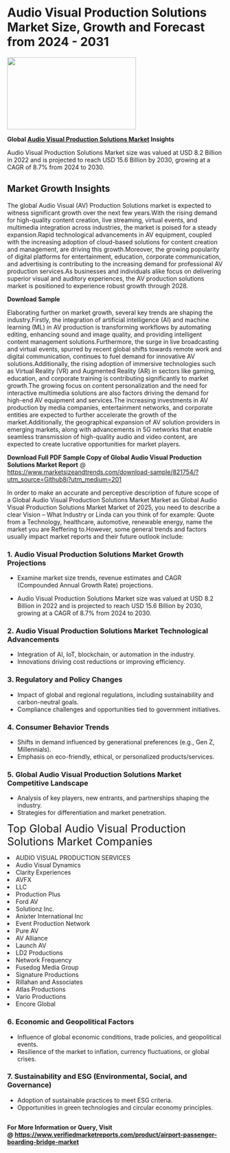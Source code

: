 <H1>Audio Visual Production Solutions Market Size, Growth and Forecast from 2024 - 2031</H1><img class="aligncenter size-medium wp-image-584254" src="https://thirdeyenews.in/wp-content/uploads/2024/09/Global-Market-Research-300x168.jpeg" alt="" width="300" height="168" /><p><strong>Global&nbsp;<a href="https://www.marketsizeandtrends.com/download-sample/821754/?utm_source=Github8j?utm_medium=201">Audio Visual Production Solutions Market</a> Insights</strong></p><p>Audio Visual Production Solutions Market size was valued at USD 8.2 Billion in 2022 and is projected to reach USD 15.6 Billion by 2030, growing at a CAGR of 8.7% from 2024 to 2030.</p><p><h2>Market Growth Insights</h2> <p>The global Audio Visual (AV) Production Solutions market is expected to witness significant growth over the next few years.With the rising demand for high-quality content creation, live streaming, virtual events, and multimedia integration across industries, the market is poised for a steady expansion.Rapid technological advancements in AV equipment, coupled with the increasing adoption of cloud-based solutions for content creation and management, are driving this growth.Moreover, the growing popularity of digital platforms for entertainment, education, corporate communication, and advertising is contributing to the increasing demand for professional AV production services.As businesses and individuals alike focus on delivering superior visual and auditory experiences, the AV production solutions market is positioned to experience robust growth through 2028.</p> <p><strong>Download Sample</strong></p> <p>Elaborating further on market growth, several key trends are shaping the industry.Firstly, the integration of artificial intelligence (AI) and machine learning (ML) in AV production is transforming workflows by automating editing, enhancing sound and image quality, and providing intelligent content management solutions.Furthermore, the surge in live broadcasting and virtual events, spurred by recent global shifts towards remote work and digital communication, continues to fuel demand for innovative AV solutions.Additionally, the rising adoption of immersive technologies such as Virtual Reality (VR) and Augmented Reality (AR) in sectors like gaming, education, and corporate training is contributing significantly to market growth.The growing focus on content personalization and the need for interactive multimedia solutions are also factors driving the demand for high-end AV equipment and services.The increasing investments in AV production by media companies, entertainment networks, and corporate entities are expected to further accelerate the growth of the market.Additionally, the geographical expansion of AV solution providers in emerging markets, along with advancements in 5G networks that enable seamless transmission of high-quality audio and video content, are expected to create lucrative opportunities for market players.</p> <p><span class=""><strong>Download Full PDF Sample Copy of Global Audio Visual Production Solutions Market Report</strong> @ <a href="https://www.marketsizeandtrends.com/download-sample/821754/?utm_source=Github8j?utm_medium=201" target="_blank">https://www.marketsizeandtrends.com/download-sample/821754/?utm_source=Github8j?utm_medium=201</a></span></p><p>In order to make an accurate and perceptive description of future scope of a Global&nbsp;Audio Visual Production Solutions Market Market as Global&nbsp;Audio Visual Production Solutions Market Market of 2025, you need to describe a clear Vision &ndash; What Industry or Linda can you think of for example: Quote from a Technology, healthcare, automotive, renewable energy, name the market you are Reffering to.However, some general trends and factors usually impact market reports and their future outlook include:</p><h3>1.&nbsp;<strong>Audio Visual Production Solutions Market Growth Projections</strong></h3><ul><li>Examine market size trends, revenue estimates and CAGR (Compounded Annual Growth Rate) projections.</li><li><p>Audio Visual Production Solutions Market size was valued at USD 8.2 Billion in 2022 and is projected to reach USD 15.6 Billion by 2030, growing at a CAGR of 8.7% from 2024 to 2030.</p></li></ul><h3>2.&nbsp;<strong>Audio Visual Production Solutions Market Technological Advancements</strong></h3><ul><li>Integration of AI, IoT, blockchain, or automation in the industry.</li><li>Innovations driving cost reductions or improving efficiency.</li></ul><h3>3.&nbsp;<strong>Regulatory and Policy Changes</strong></h3><ul><li>Impact of global and regional regulations, including sustainability and carbon-neutral goals.</li><li>Compliance challenges and opportunities tied to government initiatives.</li></ul><h3>4.&nbsp;<strong>Consumer Behavior Trends</strong></h3><ul><li>Shifts in demand influenced by generational preferences (e.g., Gen Z, Millennials).</li><li>Emphasis on eco-friendly, ethical, or personalized products/services.</li></ul><h3>5.&nbsp;<strong>Global Audio Visual Production Solutions Market Competitive Landscape</strong></h3><ul><li>Analysis of key players, new entrants, and partnerships shaping the industry.</li><li>Strategies for differentiation and market penetration.</li></ul><p data-pm-slice="1 1 []"><span style="color: inherit; font-family: inherit; font-size: 25px;">Top Global Audio Visual Production Solutions Market Companies</span></p><div class="" data-test-id=""><p><li>AUDIO VISUAL PRODUCTION SERVICES</li><li> Audio Visual Dynamics</li><li> Clarity Experiences</li><li> AVFX</li><li>LLC</li><li> Production Plus</li><li> Ford AV</li><li> Solutionz Inc.</li><li> Anixter International Inc</li><li> Event Production Network</li><li> Pure AV</li><li> AV Alliance</li><li> Launch AV</li><li> LD2 Productions</li><li> Network Frequency</li><li> Fusedog Media Group</li><li> Signature Productions</li><li> Rillahan and Associates</li><li> Atlas Productions</li><li> Vario Productions</li><li> Encore Global</li></p></div><h3>6.&nbsp;<strong>Economic and Geopolitical Factors</strong></h3><ul><li>Influence of global economic conditions, trade policies, and geopolitical events.</li><li>Resilience of the market to inflation, currency fluctuations, or global crises.</li></ul><h3>7.&nbsp;<strong>Sustainability and ESG (Environmental, Social, and Governance)</strong></h3><ul><li>Adoption of sustainable practices to meet ESG criteria.</li><li>Opportunities in green technologies and circular economy principles.</li></ul><h2><strong style="font-size: 14px;">For More Information or Query, Visit @&nbsp;</strong><a style="background-color: #ffffff; font-size: 14px;" href="https://www.marketsizeandtrends.com/report/audio-visual-production-solutions-market/" target="_blank">https://www.verifiedmarketreports.com/product/airport-passenger-boarding-bridge-market</a></h2>